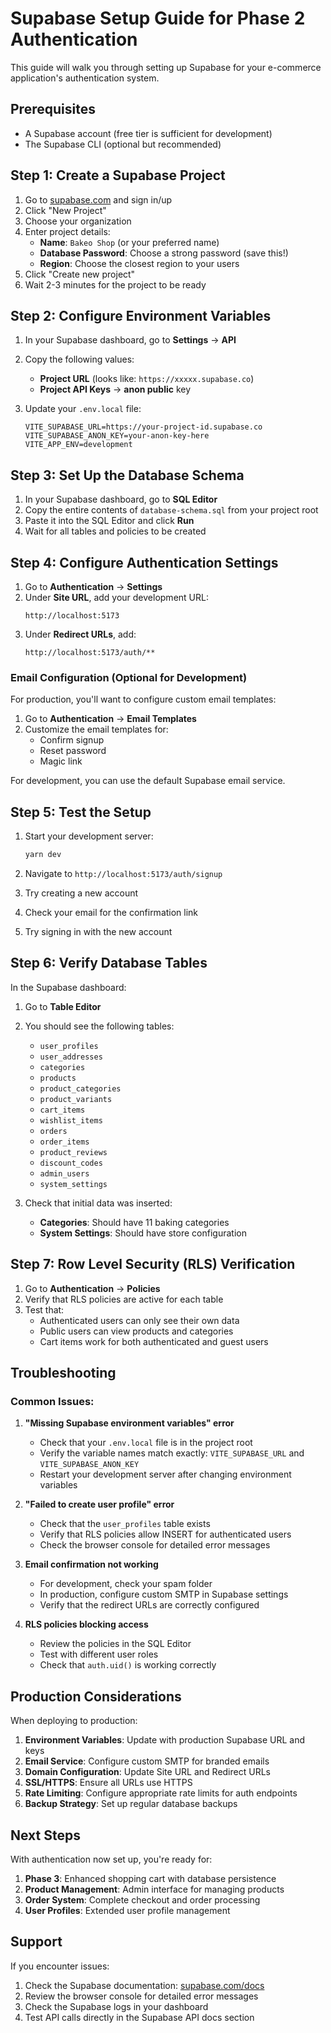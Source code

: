 # Supabase Setup Guide for Phase 2 Authentication

This guide will walk you through setting up Supabase for your e-commerce application's authentication system.

## Prerequisites

- A Supabase account (free tier is sufficient for development)
- The Supabase CLI (optional but recommended)

## Step 1: Create a Supabase Project

1. Go to [supabase.com](https://supabase.com) and sign in/up
2. Click "New Project"
3. Choose your organization
4. Enter project details:
   - **Name**: `Bakeo Shop` (or your preferred name)
   - **Database Password**: Choose a strong password (save this!)
   - **Region**: Choose the closest region to your users
5. Click "Create new project"
6. Wait 2-3 minutes for the project to be ready

## Step 2: Configure Environment Variables

1. In your Supabase dashboard, go to **Settings** → **API**
2. Copy the following values:
   - **Project URL** (looks like: `https://xxxxx.supabase.co`)
   - **Project API Keys** → **anon public** key

3. Update your `.env.local` file:
   ```env
   VITE_SUPABASE_URL=https://your-project-id.supabase.co
   VITE_SUPABASE_ANON_KEY=your-anon-key-here
   VITE_APP_ENV=development
   ```

## Step 3: Set Up the Database Schema

1. In your Supabase dashboard, go to **SQL Editor**
2. Copy the entire contents of `database-schema.sql` from your project root
3. Paste it into the SQL Editor and click **Run**
4. Wait for all tables and policies to be created

## Step 4: Configure Authentication Settings

1. Go to **Authentication** → **Settings**
2. Under **Site URL**, add your development URL:
   ```
   http://localhost:5173
   ```
3. Under **Redirect URLs**, add:
   ```
   http://localhost:5173/auth/**
   ```

### Email Configuration (Optional for Development)

For production, you'll want to configure custom email templates:

1. Go to **Authentication** → **Email Templates**
2. Customize the email templates for:
   - Confirm signup
   - Reset password
   - Magic link

For development, you can use the default Supabase email service.

## Step 5: Test the Setup

1. Start your development server:
   ```bash
   yarn dev
   ```

2. Navigate to `http://localhost:5173/auth/signup`
3. Try creating a new account
4. Check your email for the confirmation link
5. Try signing in with the new account

## Step 6: Verify Database Tables

In the Supabase dashboard:

1. Go to **Table Editor**
2. You should see the following tables:
   - `user_profiles`
   - `user_addresses`
   - `categories`
   - `products`
   - `product_categories`
   - `product_variants`
   - `cart_items`
   - `wishlist_items`
   - `orders`
   - `order_items`
   - `product_reviews`
   - `discount_codes`
   - `admin_users`
   - `system_settings`

3. Check that initial data was inserted:
   - **Categories**: Should have 11 baking categories
   - **System Settings**: Should have store configuration

## Step 7: Row Level Security (RLS) Verification

1. Go to **Authentication** → **Policies**
2. Verify that RLS policies are active for each table
3. Test that:
   - Authenticated users can only see their own data
   - Public users can view products and categories
   - Cart items work for both authenticated and guest users

## Troubleshooting

### Common Issues:

1. **"Missing Supabase environment variables" error**
   - Check that your `.env.local` file is in the project root
   - Verify the variable names match exactly: `VITE_SUPABASE_URL` and `VITE_SUPABASE_ANON_KEY`
   - Restart your development server after changing environment variables

2. **"Failed to create user profile" error**
   - Check that the `user_profiles` table exists
   - Verify that RLS policies allow INSERT for authenticated users
   - Check the browser console for detailed error messages

3. **Email confirmation not working**
   - For development, check your spam folder
   - In production, configure custom SMTP in Supabase settings
   - Verify that the redirect URLs are correctly configured

4. **RLS policies blocking access**
   - Review the policies in the SQL Editor
   - Test with different user roles
   - Check that `auth.uid()` is working correctly

## Production Considerations

When deploying to production:

1. **Environment Variables**: Update with production Supabase URL and keys
2. **Email Service**: Configure custom SMTP for branded emails
3. **Domain Configuration**: Update Site URL and Redirect URLs
4. **SSL/HTTPS**: Ensure all URLs use HTTPS
5. **Rate Limiting**: Configure appropriate rate limits for auth endpoints
6. **Backup Strategy**: Set up regular database backups

## Next Steps

With authentication now set up, you're ready for:

1. **Phase 3**: Enhanced shopping cart with database persistence
2. **Product Management**: Admin interface for managing products
3. **Order System**: Complete checkout and order processing
4. **User Profiles**: Extended user profile management

## Support

If you encounter issues:

1. Check the Supabase documentation: [supabase.com/docs](https://supabase.com/docs)
2. Review the browser console for detailed error messages
3. Check the Supabase logs in your dashboard
4. Test API calls directly in the Supabase API docs section